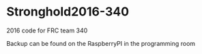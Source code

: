 # Stronghold2016-340
2016 code for FRC team 340

Backup can be found on the RaspberryPI in the programming room
